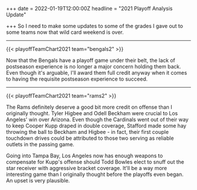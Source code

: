 +++
date = 2022-01-19T12:00:00Z
headline = "2021 Playoff Analysis Update"

+++
So I need to make some updates to some of the grades I gave out to some teams now that wild card weekend is over.

***

{{< playoffTeamChart2021 team="bengals2" >}}

Now that the Bengals have a playoff game under their belt, the lack of postseason experience is no longer a major concern holding them back. Even though it's arguable, I'll award them full credit anyway when it comes to having the requisite postseason experience to succeed.

***

{{< playoffTeamChart2021 team="rams2" >}}

The Rams definitely deserve a good bit more credit on offense than I originally thought. Tyler Higbee and Odell Beckham were crucial to Los Angeles' win over Arizona. Even though the Cardinals went out of their way to keep Cooper Kupp draped in double coverage, Stafford made some hay throwing the ball to Beckham and Higbee - in fact, their first couple touchdown drives could be attributed to those two serving as reliable outlets in the passing game.

Going into Tampa Bay, Los Angeles now has enough weapons to compensate for Kupp's offense should Todd Bowles elect to snuff out the star receiver with aggressive bracket coverage. It'll be a way more interesting game than I originally thought before the playoffs even began. An upset is very plausible.